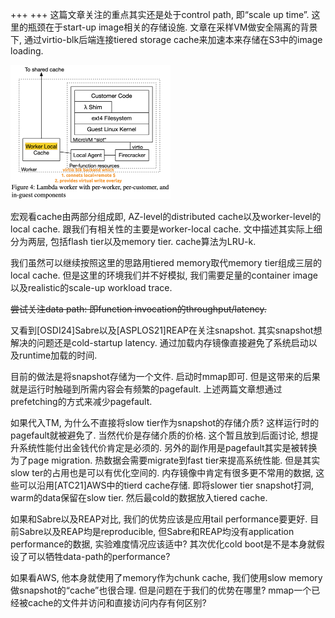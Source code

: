 +++
+++
这篇文章关注的重点其实还是处于control path, 即“scale up time”. 这里的瓶颈在于start-up image相关的存储设施. 文章在采样VM做安全隔离的背景下, 通过virtio-blk后端连接tiered storage cache来加速本来存储在S3中的image loading.

<img src="atc23-aws-fig4.png" alt="image-20250114135352558" style="zoom:25%;" />

宏观看cache由两部分组成即, AZ-level的distributed cache以及worker-level的local cache. 跟我们有相关性的主要是worker-local cache. 文中描述其实际上细分为两层, 包括flash tier以及memory tier. cache算法为LRU-k.

我们虽然可以继续按照这里的思路用tiered memory取代memory tier组成三层的local cache. 但是这里的环境我们并不好模拟, 我们需要足量的container image以及realistic的scale-up workload trace.

~~尝试关注data path: 即function invocation的throughput/latency.~~

又看到[OSDI24]Sabre以及[ASPLOS21]REAP在关注snapshot. 其实snapshot想解决的问题还是cold-startup latency. 通过加载内存镜像直接避免了系统启动以及runtime加载的时间.

目前的做法是将snapshot存储为一个文件. 启动时mmap即可. 但是这带来的后果就是运行时触碰到所需内容会有频繁的pagefault. 上述两篇文章想通过prefetching的方式来减少pagefault.

如果代入TM, 为什么不直接将slow tier作为snapshot的存储介质? 这样运行时的pagefault就被避免了. 当然代价是存储介质的价格. 这个暂且放到后面讨论, 想提升系统性能付出金钱代价肯定是必须的. 另外的副作用是pagefault其实是被转换为了page migration. 热数据会需要migrate到fast tier来提高系统性能. 但是其实slow ter的占用也是可以有优化空间的. 内存镜像中肯定有很多更不常用的数据, 这些可以沿用[ATC21]AWS中的tierd cache存储. 即将slower tier snapshot打洞, warm的data保留在slow tier. 然后最cold的数据放入tiered cache.

如果和Sabre以及REAP对比, 我们的优势应该是应用tail performance要更好. 目前Sabre以及REAP均是reproducible, 但Sabre和REAP均没有application performance的数据, 实验难度情况应该适中? 其次优化cold boot是不是本身就假设了可以牺牲data-path的performance?

如果看AWS, 他本身就使用了memory作为chunk cache, 我们使用slow memory做snapshot的“cache”也很合理. 但是问题在于我们的优势在哪里? mmap一个已经被cache的文件并访问和直接访问内存有何区别?
